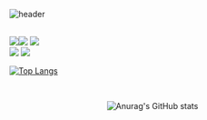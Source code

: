 

<!--
**mildmocha/mildmocha** is a ✨ _special_ ✨ repository because its `README.md` (this file) appears on your GitHub profile.

Here are some ideas to get you started:

- 🔭 I’m currently working on ...
- 🌱 I’m currently learning ...
- 👯 I’m looking to collaborate on ...
- 🤔 I’m looking for help with ...
- 💬 Ask me about ...
- 📫 How to reach me: ...
- 😄 Pronouns: ...
- ⚡ Fun fact: ...
-->
![header](https://capsule-render.vercel.app/api?type=waving&text=mildmocha&color=10EAF6&height=250&fontAlign=25)






<div>

<div display="inline">

 <br/>
<img src="https://img.shields.io/badge/html5-E34F26?style=flat-square&logo=html5&logoColor=white"/><img src="https://img.shields.io/badge/javascript-F7DF1E?style=flat-square&logo=javascript&logoColor=black"/>
<img src="https://img.shields.io/badge/css3-1572b6?style=flat-square&logo=css3&logoColor=white"/>
<br/>
 
<img src="https://img.shields.io/badge/react-61DAFB?style=flat-square&logo=react&logoColor=black"/>
<img src="https://img.shields.io/badge/vue.js-4fc08d?style=flat-square&logo=vue.js&logoColor=white"/><br/>


<div/>
<div display="inline-block">
    
[![Top Langs](https://github-readme-stats.vercel.app/api/top-langs/?username=mildmocha)](https://github.com/mildmocha/github-readme-stats)
</div>
  </div>
<br/>
  
<div align="center">

![Anurag's GitHub stats](https://github-readme-stats.vercel.app/api?username=mildmocha&show_icons=true&theme=vue)

</div>
